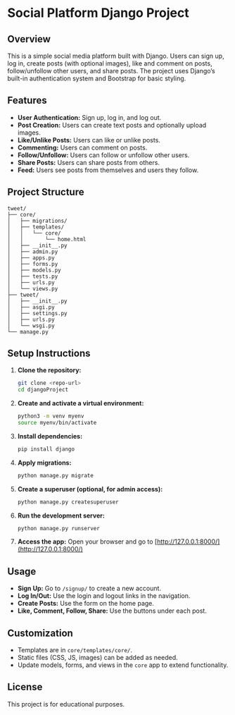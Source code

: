 # Social Platform Django Project

## Overview

This is a simple social media platform built with Django. Users can sign up, log in, create posts (with optional images), like and comment on posts, follow/unfollow other users, and share posts. The project uses Django’s built-in authentication system and Bootstrap for basic styling.

## Features

- **User Authentication:** Sign up, log in, and log out.
- **Post Creation:** Users can create text posts and optionally upload images.
- **Like/Unlike Posts:** Users can like or unlike posts.
- **Commenting:** Users can comment on posts.
- **Follow/Unfollow:** Users can follow or unfollow other users.
- **Share Posts:** Users can share posts from others.
- **Feed:** Users see posts from themselves and users they follow.

## Project Structure

```
tweet/
├── core/
│   ├── migrations/
│   ├── templates/
│   │   └── core/
│   │       └── home.html
│   ├── __init__.py
│   ├── admin.py
│   ├── apps.py
│   ├── forms.py
│   ├── models.py
│   ├── tests.py
│   ├── urls.py
│   └── views.py
├── tweet/
│   ├── __init__.py
│   ├── asgi.py
│   ├── settings.py
│   ├── urls.py
│   └── wsgi.py
└── manage.py
```

## Setup Instructions

1. **Clone the repository:**
    ```bash
    git clone <repo-url>
    cd djangoProject
    ```

2. **Create and activate a virtual environment:**
    ```bash
    python3 -m venv myenv
    source myenv/bin/activate
    ```

3. **Install dependencies:**
    ```bash
    pip install django
    ```

4. **Apply migrations:**
    ```bash
    python manage.py migrate
    ```

5. **Create a superuser (optional, for admin access):**
    ```bash
    python manage.py createsuperuser
    ```

6. **Run the development server:**
    ```bash
    python manage.py runserver
    ```

7. **Access the app:**
    Open your browser and go to [http://127.0.0.1:8000/](http://127.0.0.1:8000/)

## Usage

- **Sign Up:** Go to `/signup/` to create a new account.
- **Log In/Out:** Use the login and logout links in the navigation.
- **Create Posts:** Use the form on the home page.
- **Like, Comment, Follow, Share:** Use the buttons under each post.
  

## Customization

- Templates are in `core/templates/core/`.
- Static files (CSS, JS, images) can be added as needed.
- Update models, forms, and views in the `core` app to extend functionality.

## License

This project is for educational purposes.
